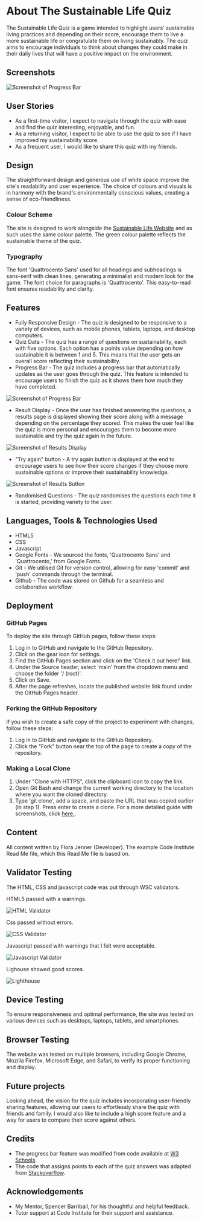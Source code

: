 # About The Sustainable Life Quiz
The Sustainable Life Quiz is a game intended to highlight users' sustainable living practices and depending on their score, encourage them to live a more sustainable life or congratulate them on living sustainably. The quiz aims to encourage individuals to think about changes they could make in their daily lives that will have a positive impact on the environment.

## Screenshots
![Screenshot of Progress Bar](/assets/media/mockup.png)

## User Stories
- As a first-time visitor, I expect to navigate through the quiz with ease and find the quiz interesting, enjoyable, and fun.
- As a returning visitor, I expect to be able to use the quiz to see if I have improved my sustainability score.
- As a frequent user, I would like to share this quiz with my friends.

## Design
The straightforward design and generous use of white space improve the site's readability and user experience. The choice of colours and visuals is in harmony with the brand's environmentally conscious values, creating a sense of eco-friendliness.

### Colour Scheme
The site is designed to work alongside the [Sustainable Life Website](https://florajenner.github.io/sustainable-life) and as such uses the same colour palette. The green colour palette reflects the sustainable theme of the quiz.

### Typography
The font 'Quattrocento Sans' used for all headings and subheadings is sans-serif with clean lines, generating a minimalist and modern look for the game. The font choice for paragraphs is 'Quattrocento'. This easy-to-read font ensures readability and clarity.

## Features
- Fully Responsive Design - The quiz is designed to be responsive to a variety of devices, such as mobile phones, tablets, laptops, and desktop computers.
- Quiz Data - The quiz has a range of questions on sustainability, each with five options. Each option has a points value depending on how sustainable it is between 1 and 5. This means that the user gets an overall score reflecting their sustainability.
- Progress Bar - The quiz includes a progress bar that automatically updates as the user goes through the quiz. This feature is intended to encourage users to finish the quiz as it shows them how much they have completed.

![Screenshot of Progress Bar](/assets/media/progress-bar.png)

- Result Display - Once the user has finished answering the questions, a results page is displayed showing their score along with a message depending on the percentage they scored. This makes the user feel like the quiz is more personal and encourages them to become more sustainable and try the quiz again in the future.

![Screenshot of Results Display](/assets/media/results-page.png)

- "Try again" button - A try again button is displayed at the end to encourage users to see how their score changes if they choose more sustainable options or improve their sustainability knowledge.

![Screenshot of Results Button](/assets/media/try-again-button.png)

- Randomised Questions - The quiz randomises the questions each time it is started, providing variety to the user.

## Languages, Tools & Technologies Used
- HTML5
- CSS
- Javascript
- Google Fonts - We sourced the fonts, 'Quattrocento Sans' and 'Quattrocento,' from Google Fonts.
- Git - We utilised Git for version control, allowing for easy 'commit' and 'push' commands through the terminal.
- Github - The code was stored on Github for a seamless and collaborative workflow.

## Deployment
### GitHub Pages
To deploy the site through GitHub pages, follow these steps:
1. Log in to GitHub and navigate to the GitHub Repository.
2. Click on the gear icon for settings.
3. Find the GitHub Pages section and click on the 'Check it out here!' link.
4. Under the Source header, select 'main' from the dropdown menu and choose the folder '/ (root)'.
5. Click on Save.
6. After the page refreshes, locate the published website link found under the GitHub Pages header.

### Forking the GitHub Repository
If you wish to create a safe copy of the project to experiment with changes, follow these steps:
1. Log in to GitHub and navigate to the GitHub Repository.
2. Click the "Fork" button near the top of the page to create a copy of the repository.

### Making a Local Clone
1. Under "Clone with HTTPS", click the clipboard icon to copy the link.
2. Open Git Bash and change the current working directory to the location where you want the cloned directory.
3. Type 'git clone', add a space, and paste the URL that was copied earlier (in step 1). Press enter to create a clone.
For a more detailed guide with screenshots, click [here.](https://docs.github.com/en/repositories/creating-and-managing-repositories/cloning-a-repository#cloning-a-repository-to-github-desktop).

## Content
All content written by Flora Jenner (Developer).
The example Code Institute Read Me file, which this Read Me file is based on.

## Validator Testing
The HTML, CSS and javascript code was put through WSC validators.

HTML5 passed with a warnings. 

![HTML Validator](/assets/media/html-validator.png)

Css passed without errors.

![CSS Validator](/assets/media/css-validator.png)

Javascript passed with warnings that I felt were acceptable.

![Javascript Validator](/assets/media/js-validator.png)

Lighouse showed good scores.

![Lighthouse](/assets/media/lighthouse.png)

## Device Testing
To ensure responsiveness and optimal performance, the site was tested on various devices such as desktops, laptops, tablets, and smartphones.

## Browser Testing
The website was tested on multiple browsers, including Google Chrome, Mozilla Firefox, Microsoft Edge, and Safari, to verify its proper functioning and display.

## Future projects
Looking ahead, the vision for the quiz includes incorporating user-friendly sharing features, allowing our users to effortlessly share the quiz with friends and family. I would also like to include a high score feature and a way for users to compare their score against others.

## Credits
- The progress bar feature was modified from code available at [W3 Schools](https://www.w3schools.com/howto/howto_js_progressbar.asp).
- The code that assigns points to each of the quiz answers was adapted from [Stackoverflow](https://stackoverflow.com/questions/71621339/how-to-assign-points-to-each-option-in-a-question-javascript).

## Acknowledgements
- My Mentor, Spencer Barriball, for his thoughtful and helpful feedback.
- Tutor support at Code Institute for their support and assistance.
